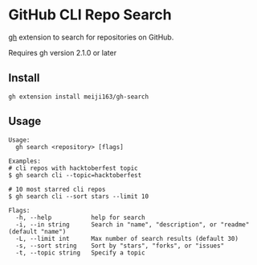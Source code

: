 # GitHub CLI Repo Search 

[gh](https://github.com/cli/cli) extension to search for repositories on GitHub.

Requires gh version 2.1.0 or later

## Install
```
gh extension install meiji163/gh-search
```

## Usage
```
Usage:
  gh search <repository> [flags]

Examples:
# cli repos with hacktoberfest topic
$ gh search cli --topic=hacktoberfest

# 10 most starred cli repos
$ gh search cli --sort stars --limit 10

Flags:
  -h, --help           help for search
  -i, --in string      Search in "name", "description", or "readme" (default "name")
  -L, --limit int      Max number of search results (default 30)
  -s, --sort string    Sort by "stars", "forks", or "issues"
  -t, --topic string   Specify a topic
```

